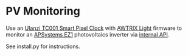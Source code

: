 PV Monitoring
=============

Use an [Ulanzi TC001 Smart Pixel Clock](https://www.ulanzi.com/products/ulanzi-pixel-smart-clock-2882)
with [AWTRIX Light](https://github.com/Blueforcer/awtrix-light) firmware
to monitor an [APSystems EZ1](https://emea.apsystems.com/de/diy/)
photovoltaics inverter via 
[internal API](https://file.apsystemsema.com:8083/apsystems/apeasypower/resource/APsystems%20EZ1%20Local%20API%20User%20Manual.pdf).

See install.py for instructions.
